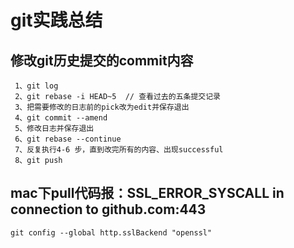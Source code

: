 # git实践总结

## 修改git历史提交的commit内容

   ```text
    1、git log
    2、git rebase -i HEAD~5  // 查看过去的五条提交记录
    3、把需要修改的日志前的pick改为edit并保存退出
    4、git commit --amend
    5、修改日志并保存退出
    6、git rebase --continue
    7、反复执行4-6 步，直到改完所有的内容、出现successful
    8、git push
   ```

##  mac下pull代码报：SSL_ERROR_SYSCALL in connection to github.com:443

   ```shell
   git config --global http.sslBackend "openssl"
   ```
